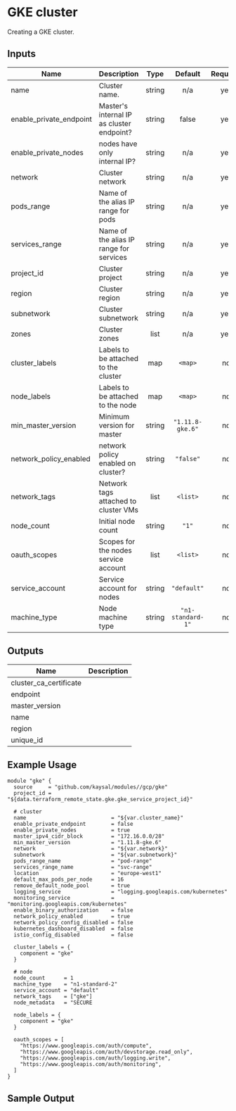 # GKE cluster

Creating a GKE cluster.

## Inputs

| Name | Description | Type | Default | Required |
|------|-------------|:----:|:-----:|:-----:|
| name | Cluster name. | string | n/a | yes |
| enable\_private_endpoint | Master's internal IP as cluster endpoint? | string | false | yes |
| enable\_private_nodes | nodes have only internal IP? | string | n/a | yes |
| network | Cluster network | string | n/a | yes |
| pods\_range | Name of the alias IP range for pods | string | n/a | yes |
| services\_range | Name of the alias IP range for services | string | n/a | yes |
| project\_id | Cluster project | string | n/a | yes |
| region | Cluster region | string | n/a | yes |
| subnetwork | Cluster subnetwork | string | n/a | yes |
| zones | Cluster zones | list | n/a | yes |
| cluster\_labels | Labels to be attached to the cluster | map | `<map>` | no |
| node\_labels | Labels to be attached to the node | map | `<map>` | no |
| min\_master\_version | Minimum version for master | string | `"1.11.8-gke.6"` | no |
| network\_policy\_enabled | network policy enabled on cluster? | string | `"false"` | no |
| network\_tags | Network tags attached to cluster VMs | list | `<list>` | no |
| node\_count | Initial node count | string | `"1"` | no |
| oauth\_scopes | Scopes for the nodes service account | list | `<list>` | no |
| service\_account | Service account for nodes | string | `"default"` | no |
| machine\_type | Node machine type | string | `"n1-standard-1"` | no |

## Outputs

| Name | Description |
|------|-------------|
| cluster\_ca\_certificate |  |
| endpoint |  |
| master\_version |  |
| name |  |
| region |  |
| unique\_id |  |

## Example Usage

```
module "gke" {
  source     = "github.com/kaysal/modules//gcp/gke"
  project_id = "${data.terraform_remote_state.gke.gke_service_project_id}"

  # cluster
  name                           = "${var.cluster_name}"
  enable_private_endpoint        = false
  enable_private_nodes           = true
  master_ipv4_cidr_block         = "172.16.0.0/28"
  min_master_version             = "1.11.8-gke.6"
  network                        = "${var.network}"
  subnetwork                     = "${var.subnetwork}"
  pods_range_name                = "pod-range"
  services_range_name            = "svc-range"
  location                       = "europe-west1"
  default_max_pods_per_node      = 16
  remove_default_node_pool       = true
  logging_service                = "logging.googleapis.com/kubernetes"
  monitoring_service             = "monitoring.googleapis.com/kubernetes"
  enable_binary_authorization    = false
  network_policy_enabled         = true
  network_policy_config_disabled = false
  kubernetes_dashboard_disabled  = false
  istio_config_disabled          = false

  cluster_labels = {
    component = "gke"
  }

  # node
  node_count      = 1
  machine_type    = "n1-standard-2"
  service_account = "default"
  network_tags    = ["gke"]
  node_metadata   = "SECURE

  node_labels = {
    component = "gke"
  }

  oauth_scopes = [
    "https://www.googleapis.com/auth/compute",
    "https://www.googleapis.com/auth/devstorage.read_only",
    "https://www.googleapis.com/auth/logging.write",
    "https://www.googleapis.com/auth/monitoring",
  ]
}
```

## Sample Output
